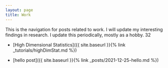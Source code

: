 ```yaml
---
layout: page
title: Work
---
```


This is the navigation for posts related to work. I will update my interesting findings in research. I update this periodically, mostly as a hobby.
32
 - [High Dimensional Statistics]({{ site.baseurl }}{% link _tutorials/highDimStat.md %})
 
 - [hello post]({{ site.baseurl }}{% link _posts/2021-12-25-hello.md %})